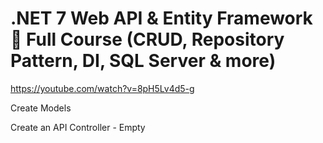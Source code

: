 # .NET 7 Web API & Entity Framework 🚀 Full Course (CRUD, Repository Pattern, DI, SQL Server & more)
https://youtube.com/watch?v=8pH5Lv4d5-g


Create Models


Create an API Controller - Empty
